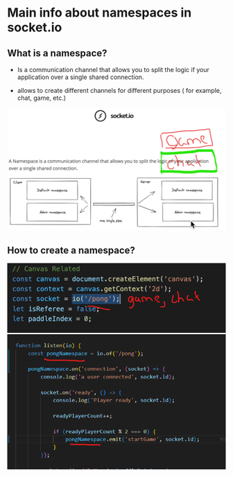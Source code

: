 # Main info about namespaces in socket.io

## What is a namespace?

- Is a communication channel that allows you to split the logic if your application over a single shared connection.

- allows to create different channels for different purposes ( for example, chat, game, etc.)

![alt text](image-7.png)

## How to create a namespace?

![alt text](image-8.png)
![alt text](image-9.png)
